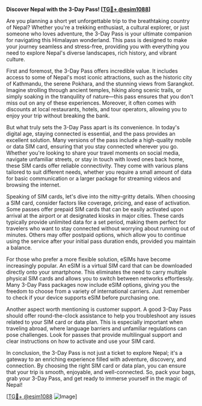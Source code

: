 **Discover Nepal with the 3-Day Pass! [[TG💪+ @esim1088](https://t.me/s/esim1088)]**

Are you planning a short yet unforgettable trip to the breathtaking country of Nepal? Whether you're a trekking enthusiast, a cultural explorer, or just someone who loves adventure, the 3-Day Pass is your ultimate companion for navigating this Himalayan wonderland. This pass is designed to make your journey seamless and stress-free, providing you with everything you need to explore Nepal's diverse landscapes, rich history, and vibrant culture.

First and foremost, the 3-Day Pass offers incredible value. It includes access to some of Nepal's most iconic attractions, such as the historic city of Kathmandu, the serene Pokhara, and the stunning views from Sarangkot. Imagine strolling through ancient temples, hiking along scenic trails, or simply soaking in the tranquility of nature—this pass ensures that you don't miss out on any of these experiences. Moreover, it often comes with discounts at local restaurants, hotels, and tour operators, allowing you to enjoy your trip without breaking the bank.

But what truly sets the 3-Day Pass apart is its convenience. In today's digital age, staying connected is essential, and the pass provides an excellent solution. Many versions of the pass include a high-quality mobile or data SIM card, ensuring that you stay connected wherever you go. Whether you're looking to share your travel moments on social media, navigate unfamiliar streets, or stay in touch with loved ones back home, these SIM cards offer reliable connectivity. They come with various plans tailored to suit different needs, whether you require a small amount of data for basic communication or a larger package for streaming videos and browsing the internet.

Speaking of SIM cards, let's dive into the nitty-gritty details. When choosing a SIM card, consider factors like coverage, pricing, and ease of activation. Some passes offer prepaid SIM cards that can be easily activated upon arrival at the airport or at designated kiosks in major cities. These cards typically provide unlimited data for a set period, making them perfect for travelers who want to stay connected without worrying about running out of minutes. Others may offer postpaid options, which allow you to continue using the service after your initial pass duration ends, provided you maintain a balance.

For those who prefer a more flexible solution, eSIMs have become increasingly popular. An eSIM is a virtual SIM card that can be downloaded directly onto your smartphone. This eliminates the need to carry multiple physical SIM cards and allows you to switch between networks effortlessly. Many 3-Day Pass packages now include eSIM options, giving you the freedom to choose from a variety of international carriers. Just remember to check if your device supports eSIM before purchasing one.

Another aspect worth mentioning is customer support. A good 3-Day Pass should offer round-the-clock assistance to help you troubleshoot any issues related to your SIM card or data plan. This is especially important when traveling abroad, where language barriers and unfamiliar regulations can pose challenges. Look for passes that provide multilingual support and clear instructions on how to activate and use your SIM card.

In conclusion, the 3-Day Pass is not just a ticket to explore Nepal; it's a gateway to an enriching experience filled with adventure, discovery, and connection. By choosing the right SIM card or data plan, you can ensure that your trip is smooth, enjoyable, and well-connected. So, pack your bags, grab your 3-Day Pass, and get ready to immerse yourself in the magic of Nepal! 

[[TG💪+ @esim1088](https://t.me/s/esim1088) ![Image](https://i.postimg.cc/Y0z9fWf4/image.png)]